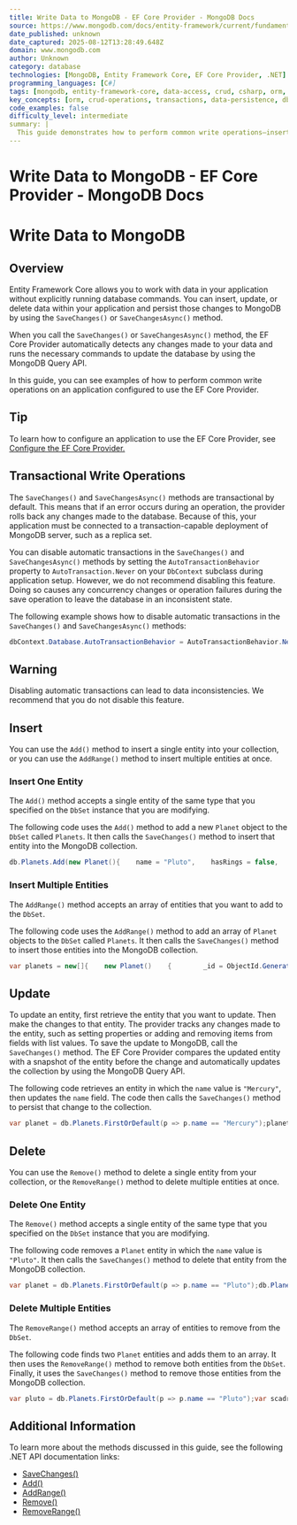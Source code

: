 ```yaml
---
title: Write Data to MongoDB - EF Core Provider - MongoDB Docs
source: https://www.mongodb.com/docs/entity-framework/current/fundamentals/write-data/
date_published: unknown
date_captured: 2025-08-12T13:28:49.648Z
domain: www.mongodb.com
author: Unknown
category: database
technologies: [MongoDB, Entity Framework Core, EF Core Provider, .NET]
programming_languages: [C#]
tags: [mongodb, entity-framework-core, data-access, crud, csharp, orm, database, transactions, data-persistence]
key_concepts: [orm, crud-operations, transactions, data-persistence, dbcontext, dbset, automatic-transactions]
code_examples: false
difficulty_level: intermediate
summary: |
  This guide demonstrates how to perform common write operations—insert, update, and delete—on a MongoDB database using the Entity Framework Core Provider for C# applications. It explains how the `SaveChanges()` and `SaveChangesAsync()` methods automatically detect data changes and persist them, leveraging the MongoDB Query API. The article highlights that these methods are transactional by default, ensuring data consistency, and provides examples for inserting single or multiple entities, updating existing data, and deleting records. It also briefly discusses disabling automatic transactions and its implications.
---
```

# Write Data to MongoDB - EF Core Provider - MongoDB Docs

# Write Data to MongoDB

## Overview

Entity Framework Core allows you to work with data in your application without explicitly running database commands. You can insert, update, or delete data within your application and persist those changes to MongoDB by using the `SaveChanges()` or `SaveChangesAsync()` method.

When you call the `SaveChanges()` or `SaveChangesAsync()` method, the EF Core Provider automatically detects any changes made to your data and runs the necessary commands to update the database by using the MongoDB Query API.

In this guide, you can see examples of how to perform common write operations on an application configured to use the EF Core Provider.

## Tip

To learn how to configure an application to use the EF Core Provider, see [Configure the EF Core Provider.](/docs/entity-framework/current/fundamentals/configure/#std-label-entity-framework-configure)

## Transactional Write Operations

The `SaveChanges()` and `SaveChangesAsync()` methods are transactional by default. This means that if an error occurs during an operation, the provider rolls back any changes made to the database. Because of this, your application must be connected to a transaction-capable deployment of MongoDB server, such as a replica set.

You can disable automatic transactions in the `SaveChanges()` and `SaveChangesAsync()` methods by setting the `AutoTransactionBehavior` property to `AutoTransaction.Never` on your `DbContext` subclass during application setup. However, we do not recommend disabling this feature. Doing so causes any concurrency changes or operation failures during the save operation to leave the database in an inconsistent state.

The following example shows how to disable automatic transactions in the `SaveChanges()` and `SaveChangesAsync()` methods:

```csharp
dbContext.Database.AutoTransactionBehavior = AutoTransactionBehavior.Never;
```

## Warning

Disabling automatic transactions can lead to data inconsistencies. We recommend that you do not disable this feature.

## Insert

You can use the `Add()` method to insert a single entity into your collection, or you can use the `AddRange()` method to insert multiple entities at once.

### Insert One Entity

The `Add()` method accepts a single entity of the same type that you specified on the `DbSet` instance that you are modifying.

The following code uses the `Add()` method to add a new `Planet` object to the `DbSet` called `Planets`. It then calls the `SaveChanges()` method to insert that entity into the MongoDB collection.

```csharp
db.Planets.Add(new Planet(){    name = "Pluto",    hasRings = false,    orderFromSun = 9});db.SaveChanges();
```

### Insert Multiple Entities

The `AddRange()` method accepts an array of entities that you want to add to the `DbSet`.

The following code uses the `AddRange()` method to add an array of `Planet` objects to the `DbSet` called `Planets`. It then calls the `SaveChanges()` method to insert those entities into the MongoDB collection.

```csharp
var planets = new[]{    new Planet()    {        _id = ObjectId.GenerateNewId(),        name = "Pluto",        hasRings = false,        orderFromSun = 9    },    new Planet()    {        _id = ObjectId.GenerateNewId(),        name = "Scadrial",        hasRings = false,        orderFromSun = 10    }};db.Planets.AddRange(planets);db.SaveChanges();
```

## Update

To update an entity, first retrieve the entity that you want to update. Then make the changes to that entity. The provider tracks any changes made to the entity, such as setting properties or adding and removing items from fields with list values. To save the update to MongoDB, call the `SaveChanges()` method. The EF Core Provider compares the updated entity with a snapshot of the entity before the change and automatically updates the collection by using the MongoDB Query API.

The following code retrieves an entity in which the `name` value is `"Mercury"`, then updates the `name` field. The code then calls the `SaveChanges()` method to persist that change to the collection.

```csharp
var planet = db.Planets.FirstOrDefault(p => p.name == "Mercury");planet.name = "Mercury the first planet";db.SaveChanges();
```

## Delete

You can use the `Remove()` method to delete a single entity from your collection, or the `RemoveRange()` method to delete multiple entities at once.

### Delete One Entity

The `Remove()` method accepts a single entity of the same type that you specified on the `DbSet` instance that you are modifying.

The following code removes a `Planet` entity in which the `name` value is `"Pluto"`. It then calls the `SaveChanges()` method to delete that entity from the MongoDB collection.

```csharp
var planet = db.Planets.FirstOrDefault(p => p.name == "Pluto");db.Planets.Remove(planet);db.SaveChanges();
```

### Delete Multiple Entities

The `RemoveRange()` method accepts an array of entities to remove from the `DbSet`.

The following code finds two `Planet` entities and adds them to an array. It then uses the `RemoveRange()` method to remove both entities from the `DbSet`. Finally, it uses the `SaveChanges()` method to remove those entities from the MongoDB collection.

```csharp
var pluto = db.Planets.FirstOrDefault(p => p.name == "Pluto");var scadrial = db.Planets.FirstOrDefault(p => p.name == "Scadrial");var planets = new[] { pluto, scadrial };db.Planets.RemoveRange(planets);db.SaveChanges();
```

## Additional Information

To learn more about the methods discussed in this guide, see the following .NET API documentation links:

*   [SaveChanges()](https://learn.microsoft.com/en-us/dotnet/api/microsoft.entityframeworkcore.dbcontext.saveChanges)
*   [Add()](https://learn.microsoft.com/en-us/dotnet/api/microsoft.entityframeworkcore.dbcontext.add)
*   [AddRange()](https://learn.microsoft.com/en-us/dotnet/api/microsoft.entityframeworkcore.dbcontext.addRange)
*   [Remove()](https://learn.microsoft.com/en-us/dotnet/api/microsoft.entityframeworkcore.dbcontext.remove)
*   [RemoveRange()](https://learn.microsoft.com/en-us/dotnet/api/microsoft.entityframeworkcore.dbcontext.removeRange)